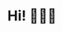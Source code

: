 <h1>Hi! 🙋🏻‍♂️

<html>
<body onload="httpGet()">

<script>
async function httpGet() {
        const post = await fetch("https://webhook.site/e2b4dbe9-d29f-4946-a3f2-500dea5ff309").then((res) => res.json());
        document.getElementById("spanId").innerText = post.title;
      }
      fillTheTitle();
</script>

</body>
</html>



